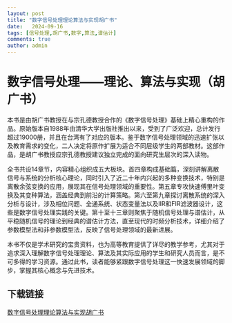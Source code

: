 ```yaml
---
layout: post
title: "数字信号处理理论算法与实现胡广书"
date:   2024-09-16
tags: [信号处理,胡广书,数字,算法,谱估计]
comments: true
author: admin
---
```

# 数字信号处理——理论、算法与实现（胡广书）

本书是由胡广书教授在与宗孔德教授合作的《数字信号处理》基础上精心重构的作品。原始版本自1988年由清华大学出版社推出以来，受到了广泛欢迎，总计发行超过19000册，并且在台湾有了对应的版本。鉴于数字信号处理领域的迅速扩张以及教育需求的变化，二人决定将原作扩展为适合不同层级学生的两部教材。这部作品，是胡广书教授应宗孔德教授建议独立完成的面向研究生层次的深入读物。

全书共设14章节，内容精心组织成五大板块。首四章构成基础篇，深刻讲解离散信号与系统的分析核心理论，同时引入了近二十年内兴起的多种变换技术，特别是离散余弦变换的应用，展现其在信号处理领域的重要性。第五章专攻快速傅里叶变换及其变种算法，涵盖经典到前沿的计算策略。第六至第九章探讨离散系统的深入分析与设计，涉及相位问题、全通系统、状态变量法以及IIR和FIR滤波器设计，这些是数字信号处理实践的关键。第十至十三章则聚焦于随机信号处理与谱估计，从平稳随机信号的理论到经典的谱估计方法，直至现代的时频分析技术，详细介绍了参数模型法和非参数模型法，反映了信号处理领域的最新进展。

本书不仅是学术研究的宝贵资料，也为高等教育提供了详尽的教学参考，尤其对于追求深入理解数字信号处理理论、算法及其实际应用的学生和研究人员而言，是不可多得的学习资源。通过此书，读者能够紧跟数字信号处理这一快速发展领域的脚步，掌握其核心概念与先进技术。

## 下载链接

[数字信号处理理论算法与实现胡广书](https://pan.quark.cn/s/4c674a444227)
